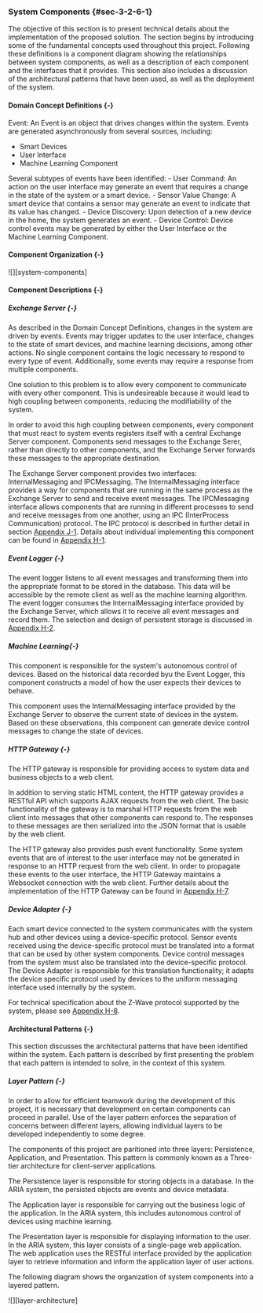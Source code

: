 ### System Components {#sec-3-2-6-1}

The objective of this section is to present technical details about the implementation of the 
proposed solution. The section begins by introducing some of the fundamental concepts used throughout
this project. Following these definitions is a component diagram showing the relationships between 
system components, as well as a description of each component and the interfaces that it provides. 
This section also includes a discussion of the architectural patterns that have been used, as well
as the deployment of the system.

#### Domain Concept Definitions {-}

Event: An Event is an object that drives changes within the system. Events are generated 
asynchronously from several sources, including:

- Smart Devices
- User Interface
- Machine Learning Component

Several subtypes of events have been identified:
    - User Command: An action on the user interface may generate an event that requires a change in the 
    state of the system or a smart device.
    - Sensor Value Change: A smart device that contains a sensor may generate an event to indicate that 
    its value has changed. 
    - Device Discovery: Upon detection of a new device in the home, the system generates an event.
    - Device Control: Device control events may be generated by either the User Interface or the 
    Machine Learning Component.

#### Component Organization {-}

![][system-components]

#### Component Descriptions {-}

##### Exchange Server {-}

As described in the Domain Concept Definitions, changes in the system are driven by events. Events 
may trigger updates to the user interface, changes to the state of smart devices, and machine 
learning decisions, among other actions. No single component contains the logic necessary to 
respond to every type of event. Additionally, some events may require a response from multiple 
components. 

One solution to this problem is to allow every component to communicate with every other component. 
This is undesireable because it would lead to high coupling between components, reducing the 
modifiability of the system.

In order to avoid this high coupling between components, every component that must react to system
events registers itself with a central Exchange Server component. Components send messages to
the Exchange Serer, rather than directly to other components, and the Exchange Server 
forwards these messages to the appropriate destination.

The Exchange Server component provides two interfaces: InternalMessaging and IPCMessaging. The 
InternalMessaging interface provides a way for components that are running in the same process as
the Exchange Server to send and receive event messages. The IPCMessaging interface allows
components that are running in different processes to send and receive messages from one another,
using an IPC (InterProcess Communication) protocol. The IPC protocol is described in further detail
in section [Appendix J-1](#J-1). Details about individual implementing this component can be 
found in [Appendix H-1](#H-1).

##### Event Logger {-}

The event logger listens to all event messages and transforming them into the appropriate format
to be stored in the database. This data will be accessible by the remote client as well as the 
machine learning algorithm. The event logger consumes the InternalMessaging interface provided by
the Exchange Server, which allows it to receive all event messages and record them. The
selection and design of persistent storage is discussed in [Appendix H-2](#H-2).

##### Machine Learning{-}

This component is responsible for the system's autonomous control of devices. Based on the 
historical data recorded byu the Event Logger, this component constructs a model of how the user 
expects their devices to behave.

This component uses the InternalMessaging interface provided by the Exchange Server to 
observe the current state of devices in the system. Based on these observations, this component can
generate device control messages to change the state of devices.

##### HTTP Gateway {-}

The HTTP gateway is responsible for providing access to system data and business objects to a 
web client. 

In addition to serving static HTML content, the HTTP gateway provides a RESTful API which supports
AJAX requests from the web client. The basic functionality of the gateway is to marshal HTTP 
requests from the web client into messages that other components can respond to. The responses to
these messages are then serialized into the JSON format that is usable by the web client.

The HTTP gateway also provides push event functionality. Some system events that are of interest to
the user interface may not be generated in response to an HTTP request from the web client. In 
order to propagate these events to the user interface, the HTTP Gateway maintains a Websocket 
connection with the web client. Further details about the implementation of the HTTP Gateway 
can be found in [Appendix H-7](#H-7).

##### Device Adapter {-}

Each smart device connected to the system communicates with the system hub and other devices using
a device-specific protocol. Sensor events received using the device-specific protocol must be 
translated into a format that can be used by other system components. Device control messages from 
the system must also be translated into the device-specific protocol. The Device Adapter is 
responsible for this translation functionality; it adapts the device specific protocol used by 
devices to the uniform messaging interface used internally by the system.

For technical specification about the Z-Wave protocol supported by the system, please see
[Appendix H-8](#H-8).

#### Architectural Patterns {-}

This section discusses the architectural patterns that have been identified within the system. Each
pattern is described by first presenting the problem that each pattern is intended to solve, in the 
context of this system.

##### Layer Pattern {-}

In order to allow for efficient teamwork during the development of this project, it is necessary
that development on certain components can proceed in parallel. Use of the layer pattern enforces 
the separation of concerns between different layers, allowing individual layers to be developed 
independently to some degree.

The components of this project are paritioned into three layers: Persistence, Application, and 
Presentation. This pattern is commonly known as a Three-tier architecture for client-server 
applications.

The Persistence layer is responsible for storing objects in a database. In the ARIA system, the 
persisted objects are events and device metadata.

The Application layer is responsible for carrying out the business logic of the application. In the 
ARIA system, this includes autonomous control of devices using machine learning.

The Presentation layer is responsible for displaying information to the user. In the ARIA system, 
this layer consists of a single-page web application. The web application uses the RESTful 
interface provided by the application layer to retrieve information and inform the application 
layer of user actions.

The following diagram shows the organization of system components into a layered pattern.

![][layer-architecture]
